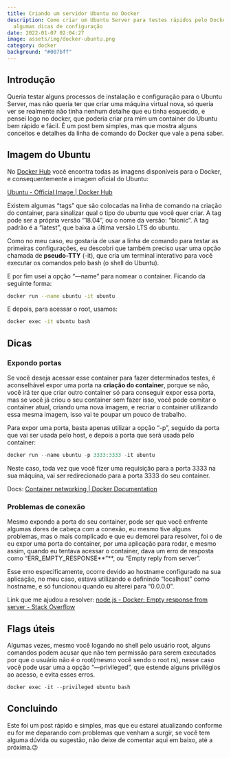 ```yaml
---
title: Criando um servidor Ubuntu no Docker
description: Como criar um Ubuntu Server para testes rápidos pelo Docker e
  algumas dicas de configuração
date: 2022-01-07 02:04:27
image: assets/img/docker-ubuntu.png
category: docker
background: "#007bff"
---
```



## Introdução

Queria testar alguns processos de instalação e configuração para o Ubuntu Server, mas não queria ter que criar uma máquina virtual nova, só queria ver se realmente não tinha nenhum detalhe que eu tinha esquecido, e pensei logo no docker, que poderia criar pra mim um container do Ubuntu bem rápido e fácil. É um post bem simples, mas que mostra alguns conceitos e detalhes da linha de comando do Docker que vale a pena saber.

## Imagem do Ubuntu

No [Docker Hub](https://hub.docker.com/) você encontra todas as imagens disponíveis para o Docker, e consequentemente a imagem oficial do Ubuntu:

[Ubuntu - Official Image | Docker Hub](https://hub.docker.com/_/ubuntu)

Existem algumas “tags” que são colocadas na linha de comando na criação do container, para sinalizar qual o tipo do ubuntu que você quer criar. A tag pode ser a própria versão “18.04”, ou o nome da versão: “bionic”. A tag padrão é a “latest”, que baixa a última versão LTS do ubuntu.

Como no meu caso, eu gostaria de usar a linha de comando para testar as primeiras configurações, eu descobri que também preciso usar uma opção chamada de **pseudo-TTY** (-it), que cria um terminal interativo para você executar os comandos pelo bash (o shell do Ubuntu).

E por fim usei a opção “—name” para nomear o container. Ficando da seguinte forma:

```bash
docker run --name ubuntu -it ubuntu
```

E depois, para acessar o root, usamos:

```bash
docker exec -it ubuntu bash
```

## Dicas

### Expondo portas

Se você deseja acessar esse container para fazer determinados testes, é aconselhável expor uma porta na **criação do container**, porque se não, você irá ter que criar outro container só para conseguir expor essa porta, mas se você já criou o seu container sem fazer isso, você pode comitar o container atual, criando uma nova imagem, e recriar o container utilizando essa mesma imagem, isso vai te poupar um pouco de trabalho.

Para expor uma porta, basta apenas utilizar a opção “-p”, seguido da porta que vai ser usada pelo host, e depois a porta que será usada pelo container:

```jsx
docker run --name ubuntu -p 3333:3333 -it ubuntu
```

Neste caso, toda vez que você fizer uma requisição para a porta 3333 na sua máquina, vai ser redirecionado para a porta 3333 do seu container.

Docs: [Container networking | Docker Documentation](https://docs.docker.com/config/containers/container-networking/)

### Problemas de conexão

Mesmo expondo a porta do seu container, pode ser que você enfrente algumas dores de cabeça com a conexão, eu mesmo tive alguns problemas, mas o mais complicado e que eu demorei para resolver, foi o de eu expor uma porta do container, por uma aplicação para rodar, e mesmo assim, quando eu tentava acessar o container, dava um erro de resposta como “ERR_EMPTY_RESPONSE**”**, ou “Empty reply from server”.

Esse erro especificamente, ocorre devido ao hostname configurado na sua aplicação, no meu caso, estava utilizando e definindo “localhost” como hostname, e só funcionou quando eu alterei para “0.0.0.0”.

Link que me ajudou a resolver: [node.js - Docker: Empty response from server - Stack Overflow](https://stackoverflow.com/questions/52524289/docker-empty-response-from-server)

## Flags úteis

Algumas vezes, mesmo você logando no shell pelo usuário root, alguns comandos podem acusar que não tem permissão para serem executados por que o usuário não é o root(mesmo você sendo o root rs), nesse caso você pode usar uma a opção “—privileged”, que estende alguns privilégios ao acesso, e evita esses erros.

```jsx
docker exec -it --privileged ubuntu bash
```

## Concluindo

Este foi um post rápido e simples, mas que eu estarei atualizando conforme eu for me deparando com problemas que venham a surgir, se você tem alguma dúvida ou sugestão, não deixe de comentar aqui em baixo, até a próxima.😉